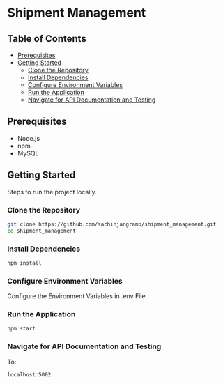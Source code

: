 # Shipment Management

## Table of Contents

- [Prerequisites](#prerequisites)
- [Getting Started](#getting-started)
  - [Clone the Repository](#clone-the-repository)
  - [Install Dependencies](#install-dependencies)
  - [Configure Environment Variables](#Configure-Environment-Variables)
  - [Run the Application](#run-the-application)
  - [Navigate for API Documentation and Testing](#Navigate-for-API-Documentation-and-Testing)

## Prerequisites

- Node.js
- npm
- MySQL

## Getting Started

Steps to run the project locally.

### Clone the Repository

```bash
git clone https://github.com/sachinjangramp/shipment_management.git
cd shipment_management
```


### Install Dependencies

```bash
npm install
```

### Configure Environment Variables

Configure the Environment Variables in .env File

### Run the Application

```bash
npm start
```

### Navigate for API Documentation and Testing

To:

```bash
localhost:5002
```
